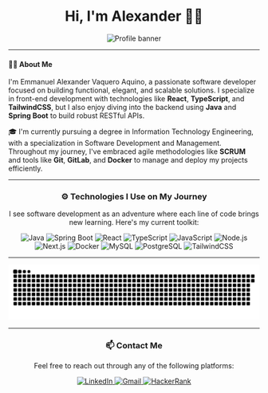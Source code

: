<h1 align="center">Hi, I'm Alexander 👋🐱</h1>

<div align="center">
  <img height="343" src="https://github.com/Emma3913/Emma3913/blob/main/src/img/1338080.png" alt="Profile banner" />
</div>

---

<h4 align="left">👨‍💻 About Me</h4>

<p align="left">
  I'm Emmanuel Alexander Vaquero Aquino, a passionate software developer focused on building functional, elegant, and scalable solutions. I specialize in front-end development with technologies like <strong>React</strong>, <strong>TypeScript</strong>, and <strong>TailwindCSS</strong>, but I also enjoy diving into the backend using <strong>Java</strong> and <strong>Spring Boot</strong> to build robust RESTful APIs.
</p>

<p align="left">
  🎓 I'm currently pursuing a degree in Information Technology Engineering, with a specialization in Software Development and Management. Throughout my journey, I've embraced agile methodologies like <strong>SCRUM</strong> and tools like <strong>Git</strong>, <strong>GitLab</strong>, and <strong>Docker</strong> to manage and deploy my projects efficiently.
</p>

---

<h3 align="center">⚙️ Technologies I Use on My Journey</h3>

<p align="center">I see software development as an adventure where each line of code brings new learning. Here's my current toolkit:</p>

<div align="center">
  <img src="https://skillicons.dev/icons?i=java" height="51" alt="Java" />
  <img src="https://skillicons.dev/icons?i=spring" height="51" alt="Spring Boot" />
  <img src="https://skillicons.dev/icons?i=react" height="51" alt="React" />
  <img src="https://skillicons.dev/icons?i=ts" height="51" alt="TypeScript" />
  <img src="https://skillicons.dev/icons?i=js" height="51" alt="JavaScript" />
  <img src="https://skillicons.dev/icons?i=nodejs" height="51" alt="Node.js" />
  <img src="https://skillicons.dev/icons?i=nextjs" height="51" alt="Next.js" />
  <img src="https://skillicons.dev/icons?i=docker" height="51" alt="Docker" />
  <img src="https://skillicons.dev/icons?i=mysql" height="51" alt="MySQL" />
  <img src="https://skillicons.dev/icons?i=postgres" height="51" alt="PostgreSQL" />
  <img src="https://skillicons.dev/icons?i=tailwind" height="51" alt="TailwindCSS" />
</div>

---

<div align="center">
  <img src="https://github.com/Emma3913/Emma3913/blob/output/snake.svg" alt="Snake animation" />
</div>

---

<h3 align="center">📫 Contact Me</h3>

<p align="center">Feel free to reach out through any of the following platforms:</p>

<div align="center">
  <a href="https://www.linkedin.com/in/tu-usuario" target="_blank">
    <img src="https://raw.githubusercontent.com/maurodesouza/profile-readme-generator/master/src/assets/icons/social/linkedin/default.svg" width="52" height="40" alt="LinkedIn" />
  </a>
  <a href="mailto:tu.email@gmail.com">
    <img src="https://raw.githubusercontent.com/maurodesouza/profile-readme-generator/master/src/assets/icons/social/gmail/default.svg" width="52" height="40" alt="Gmail" />
  </a>
  <a href="https://www.hackerrank.com/tu-usuario" target="_blank">
    <img src="https://raw.githubusercontent.com/maurodesouza/profile-readme-generator/master/src/assets/icons/social/hackerrank/default.svg" width="52" height="40" alt="HackerRank" />
  </a>
</div>
